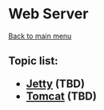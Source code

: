 <H1>Web Server</h1>

[Back to main menu](..%2F..%2FREADME.md)

<h2>

Topic list:
* [Jetty](education%2FJetty.md) (TBD)
* [Tomcat](education%2FTomcat.md) (TBD)

</h2>
